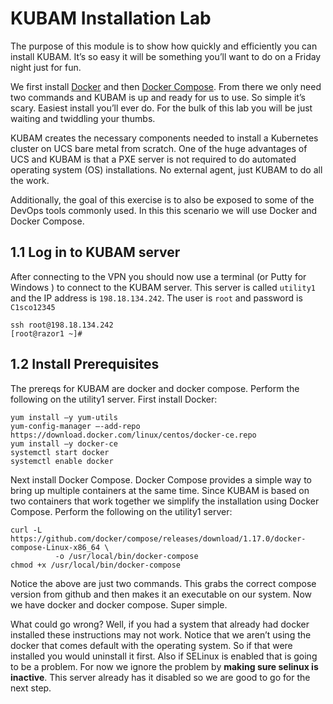 # KUBAM Installation Lab

The purpose of this module is to show how quickly and efficiently you can install KUBAM. It’s so easy it will be something you’ll want to do on a Friday night just for fun.  
We first install [Docker](https://docker.com) and then [Docker Compose](https://docs.docker.com/compose/).  From there we only need two commands and KUBAM is up and ready for us to use.  So simple it’s scary.  Easiest install you’ll ever do.  For the bulk of this lab you will be just waiting and twiddling your thumbs.
 KUBAM creates the necessary components needed to install a Kubernetes cluster on UCS bare metal from scratch.  One of the huge advantages of UCS and KUBAM is that a PXE server is not required to do automated operating system (OS) installations.  No external agent, just KUBAM to do all the work.  
Additionally, the goal of this exercise is to also be exposed to some of the DevOps tools commonly used. In this this scenario we will use Docker and Docker Compose.

## 1.1 Log in to KUBAM server

After connecting to the VPN you should now use a terminal (or Putty for Windows ) to connect to the KUBAM server.  This server is called ```utility1``` and the IP address is ```198.18.134.242```.  The user is ```root``` and password is ```C1sco12345```

```
ssh root@198.18.134.242
[root@razor1 ~]#
```
## 1.2 Install Prerequisites

The prereqs for KUBAM are docker and docker compose.  Perform the following on the utility1 server.  First install Docker:```
yum install –y yum-utils yum-config-manager –-add-repo https://download.docker.com/linux/centos/docker-ce.repoyum install –y docker-cesystemctl start dockersystemctl enable docker```

Next install Docker Compose.  Docker Compose provides a simple way to bring up multiple containers at the same time.  Since KUBAM is based on two containers that work together we simplify the installation using Docker Compose.  Perform the following on the utility1 server:

```
curl -L https://github.com/docker/compose/releases/download/1.17.0/docker-compose-Linux-x86_64 \		  -o /usr/local/bin/docker-composechmod +x /usr/local/bin/docker-compose```

Notice the above are just two commands. This grabs the correct compose version from github and then makes it an executable on our system.  Now we have docker and docker compose.  Super simple.  What could go wrong?  Well, if you had a system that already had docker installed these instructions may not work.  Notice that we aren’t using the docker that comes default with the operating system.  So if that were installed you would uninstall it first.  Also if SELinux is enabled that is going to be a problem.  For now we ignore the problem by __making sure selinux is inactive__.  This server already has it disabled so we are good to go for the next step.  

